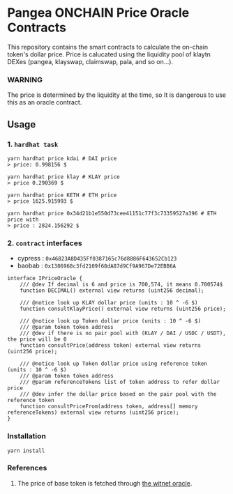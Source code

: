 # Pangea ONCHAIN Price Oracle Contracts

This repository contains the smart contracts to calculate the on-chain token's dollar price. Price is calucated using
the liquidity pool of klaytn DEXes (pangea, klayswap, claimswap, pala, and so on...).

### WARNING

The price is determined by the liquidity at the time, so It is dangerous to use this as an oracle contract.

## Usage

### 1. `hardhat task`

````shell
yarn hardhat price kdai # DAI price
> price: 0.998156 $

yarn hardhat price klay # KLAY price
> price 0.290369 $

yarn hardhat price KETH # ETH price
> price 1625.915993 $

yarn hardhat price 0x34d21b1e550d73cee41151c77f3c73359527a396 # ETH price with
> price : 2824.156292 $ 
````

### 2. `contract` interfaces

* cypress : `0x46823A8D435Ff0387165c76d8886F643652Cb123`
* baobab : `0x1386968c3fd2109f68dA87d9Cf9A967De72EBB6A`

````solidity
interface IPriceOracle {
    /// @dev If decimal is 6 and price is 700,574, it means 0.700574$
    function DECIMAL() external view returns (uint256 decimal);

    /// @notice look up KLAY dollar price (units : 10 ^ -6 $)
    function consultKlayPrice() external view returns (uint256 price);

    /// @notice look up Token dollar price (units : 10 ^ -6 $)
    /// @param token token address
    /// @dev if there is no pair pool with (KLAY / DAI / USDC / USDT), the price will be 0
    function consultPrice(address token) external view returns (uint256 price);

    /// @notice look up Token dollar price using reference token (units : 10 ^ -6 $)
    /// @param token token address
    /// @param referenceTokens list of token address to refer dollar price 
    /// @dev infer the dollar price based on the pair pool with the reference token
    function consultPriceFrom(address token, address[] memory referenceTokens) external view returns (uint256 price);
}
````

### Installation

````shell
yarn install
````

### References

1. The price of base token is fetched
   through [the witnet oracle](https://feeds.witnet.io/klaytn/klaytn-testnet_klay-usdt_6).
